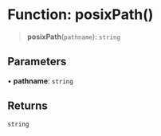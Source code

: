 # Function: posixPath()

> **posixPath**(`pathname`): `string`

## Parameters

• **pathname**: `string`

## Returns

`string`
